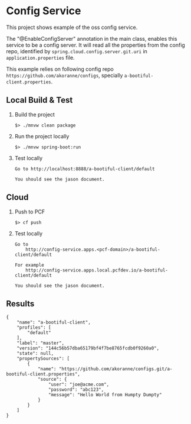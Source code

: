 # Config Service

This project shows example of the oss config service.

The "@EnableConfigServer" annotation in the main class, enables this service to be a config server. It will read all the properties from the config repo, identified by `spring.cloud.config.server.git.uri` in `application.properties` file.

This example relies on following config repo `https://github.com/akoranne/configs`, specially `a-bootiful-client.properties`.


## Local Build & Test
1. Build the project
	```
	$> ./mnvw clean package
	```

2. Run the project locally
	```
	$> ./mnvw spring-boot:run
	```

3. Test locally
	```
	Go to http://localhost:8888/a-bootiful-client/default

	You should see the jason document.
	```

## Cloud
1. Push to PCF
	```
	$> cf push
	```

2. Test locally
	```
	Go to
		http://config-service.apps.<pcf-domain>/a-bootiful-client/default

	For example
		http://config-service.apps.local.pcfdev.io/a-bootiful-client/default

	You should see the jason document.
	```


## Results
```
{
	"name": "a-bootiful-client",
	"profiles": [
		"default"
	],
	"label": "master",
	"version": "144c56b57dba65179bf4f7be8765fcdb0f9260a0",
	"state": null,
	"propertySources": [
		{
			"name": "https://github.com/akoranne/configs.git/a-bootiful-client.properties",
			"source": {
				"user": "joe@acme.com",
				"password": "abc123",
				"message": "Hello World from Humpty Dumpty"
			}
		}
	]
}
```
